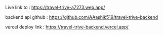  

 Live link to : https://travel-trive-a7273.web.app/


<!-- i just create a small api to fetch frontend data  -->

 backend api github : https://github.com/AAashik519/travel-trive-backend

 vercel deploy link : https://travel-trive-backend.vercel.app/



